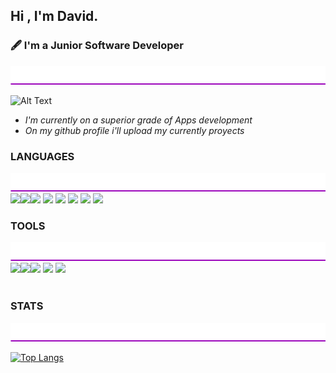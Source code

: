 ## Hi , I'm David. 
### 🖋️  I'm a Junior Software Developer 
<img width="100%" height="30" src="img/purple-line.png">

![Alt Text](https://media.giphy.com/media/vLi3T5m3RH45y/giphy.gif)

<ul>
   <li><i> I'm currently on a superior grade of Apps development </i> </li>
   <li><i> On my github profile i'll upload my currently proyects</i> </li>
</ul>




### LANGUAGES 
<img width="100%" height="30" src="img/purple-line.png">
 <img width="40" src="https://cdn.jsdelivr.net/gh/devicons/devicon/icons/android/android-plain.svg" /><img width="50" src="https://cdn.jsdelivr.net/gh/devicons/devicon/icons/java/java-original.svg" /><img width="45" src="https://cdn.jsdelivr.net/gh/devicons/devicon/icons/python/python-original.svg" />
<img width="40" src="https://cdn.jsdelivr.net/gh/devicons/devicon/icons/html5/html5-original.svg" />
 <img width="40" src="https://cdn.jsdelivr.net/gh/devicons/devicon/icons/css3/css3-original.svg" />
 <img width="40" src="https://cdn.jsdelivr.net/gh/devicons/devicon/icons/sass/sass-original.svg" />
 <img width="40" src="https://cdn.jsdelivr.net/gh/devicons/devicon/icons/javascript/javascript-original.svg" />
 <img width="40" src="https://cdn.jsdelivr.net/gh/devicons/devicon/icons/microsoftsqlserver/microsoftsqlserver-plain.svg" />


### TOOLS
<img width="100%" height="30" src="img/purple-line.png">
 <img width="40" src="https://cdn.jsdelivr.net/gh/devicons/devicon/icons/vscode/vscode-original.svg" /><img width="40" src="https://cdn.jsdelivr.net/gh/devicons/devicon/icons/vim/vim-original.svg" /><img width="40" src="https://cdn.jsdelivr.net/gh/devicons/devicon/icons/git/git-original.svg" />
 <img width="40" src="https://cdn.jsdelivr.net/gh/devicons/devicon/icons/androidstudio/androidstudio-original.svg" />
 <img width="40" src="https://cdn.jsdelivr.net/gh/devicons/devicon/icons/jetbrains/jetbrains-original.svg" />

   <br>
  <br>

### STATS
<img width="100%" height="30" src="img/purple-line.png">

[![Top Langs](https://github-readme-stats.vercel.app/api/top-langs/?username=netvid&layout=compact&theme=dracula)](https://github.com/anuraghazra/github-readme-stats)








